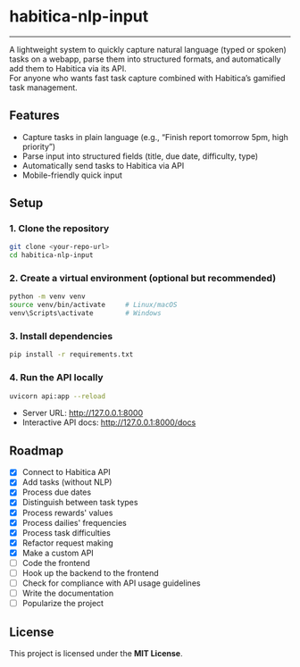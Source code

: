 # habitica-nlp-input
---
A lightweight system to quickly capture natural language (typed or spoken) tasks on a webapp, parse them into structured formats, and automatically add them to Habitica via its API.  
For anyone who wants fast task capture combined with Habitica’s gamified task management.
## Features
- Capture tasks in plain language (e.g., “Finish report tomorrow 5pm, high priority”)  
- Parse input into structured fields (title, due date, difficulty, type)  
- Automatically send tasks to Habitica via API  
- Mobile-friendly quick input 
## Setup
### 1. Clone the repository
```bash
git clone <your-repo-url>
cd habitica-nlp-input
```
### 2. Create a virtual environment (optional but recommended)
```bash
python -m venv venv
source venv/bin/activate     # Linux/macOS
venv\Scripts\activate        # Windows
```
### 3. Install dependencies
```bash
pip install -r requirements.txt
```
### 4. Run the API locally
```bash
uvicorn api:app --reload
```

- Server URL: http://127.0.0.1:8000
- Interactive API docs: http://127.0.0.1:8000/docs
## Roadmap
- [x] Connect to Habitica API
- [x] Add tasks (without NLP)
- [x] Process due dates
- [x] Distinguish between task types
- [x] Process rewards' values
- [x] Process dailies' frequencies
- [x] Process task difficulties
- [x] Refactor request making
- [x] Make a custom API
- [ ] Code the frontend
- [ ] Hook up the backend to the frontend
- [ ] Check for compliance with API usage guidelines
- [ ] Write the documentation
- [ ] Popularize the project
## License
This project is licensed under the **MIT License**.
